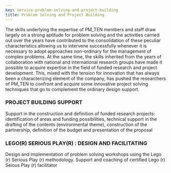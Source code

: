 ```yaml
---
key: service-problem-solving-and-project-building
title: Problem Solving and Project Building
---
```


The skills underlying the expertise of PM_TEN members and staff draw largely on a strong aptitude for problem solving and the activities carried out over the years have contributed to the consolidation of these peculiar characteristics allowing us to intervene successfully whenever it is necessary to adopt approaches non-ordinary for the management of complex problems. At the same time, the skills inherited from the years of collaboration with national and international research groups have made it possible to acquire expertise in the field of funded research and project development. This, mixed with the tension for innovation that has always been a characterizing element of the company, has pushed the researchers of PM_TEN to confront and acquire some innovative project solving techniques that go to complement the ordinary design support.

### PROJECT BUILDING SUPPORT
Support in the construction and definition of funded research projects: identification of areas and funding possibilities, technical support in the drafting of the contents (environmental theme), construction of the partnership, definition of the budget and presentation of the proposal

### LEGO(R) SERIOUS PLAY(R) : DESIGN AND FACILITATING
Design and implementation of problem solving workshops using the Lego (r) Serious Play (r) methodology. Support and coaching of certified Lego (r) Seious Play (r) facilitator